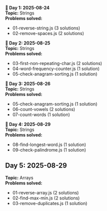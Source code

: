 **📅 Day 1: 2025-08-24**   
**Topic:** Strings    
**Problems solved:**    
- 01-reverse-string.js (3 solutions)  
- 02-remove-spaces.js (2 solutions)  

**📅 Day 2: 2025-08-25**    
**Topic:** Strings   
**Problems solved:**  
- 03-first-non-repeating-char.js (2 solutions)  
- 04-word-frequency-counter.js (1 solution)  
- 05-check-anagram-sorting.js (1 solution)

**📅 Day 3: 2025-08-26**    
**Topic:** Strings   
**Problems solved:**  
- 05-check-anagram-sorting.js (1 solution)  
- 06-count-vowels (2 solutions)    
- 07-count-words (1 solution)

**📅 Day 4: 2025-08-29**    
**Topic:** Strings   
**Problems solved:**  
- 08-find-longest-word.js (1 solution)  
- 09-check-palindrome.js (1 solution)  

## Day 5: 2025-08-29  
**Topic:** Arrays  
**Problems solved:**  
- 01-reverse-array.js (2 solutions)  
- 02-find-max-min.js (2 solutions)  
- 03-remove-duplicates.js (1 solution)